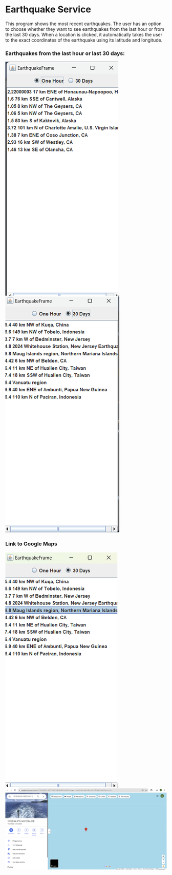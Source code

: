 # Earthquake Service

This program shows the most recent earthquakes.
The user has an option to choose whether they want to see earthquakes 
from the last hour or from the last 30 days.
When a location is clicked, it automatically takes the user to the exact coordinates
of the earthquake using its latitude and longitude.

### Earthquakes from the last hour or last 30 days:
![EarthquakesHour](Screenshots/Earthquakes%20-%20One%20Hour.png),
![Earthquakes30Days](Screenshots/Earthquakes%20-%2030%20Days.png)


### Link to Google Maps
![EarthquakesLocation](Screenshots/Earthquakes%20-%20Location.png), 
![EarthquakesMaps](Screenshots/Earthquakes%20-%20Maps.png)

